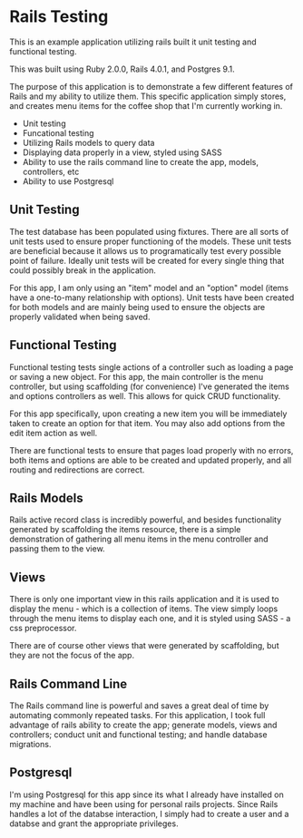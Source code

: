 Rails Testing
=============

This is an example application utilizing rails built it unit testing and functional testing.

This was built using Ruby 2.0.0, Rails 4.0.1, and Postgres 9.1.

The purpose of this application is to demonstrate a few different features of Rails and my ability to utilize them. This specific application simply stores, and creates menu items for the coffee shop that I'm currently working in.

* Unit testing
* Funcational testing
* Utilizing Rails models to query data
* Displaying data properly in a view, styled using SASS
* Ability to use the rails command line to create the app, models, controllers, etc
* Ability to use Postgresql 

Unit Testing
------------

The test database has been populated using fixtures. There are all sorts of unit tests used to ensure proper functioning of the models. These unit tests are beneficial because it allows us to programatically test every possible point of failure. Ideally unit tests will be created for every single thing that could possibly break in the application.

For this app, I am only using an "item" model and an "option" model (items have a one-to-many relationship with options). Unit tests have been created for both models and are mainly being used to ensure the objects are properly validated when being saved.

Functional Testing
------------------

Functional testing tests single actions of a controller such as loading a page or saving a new object. For this app, the main controller is the menu controller, but using scaffolding (for convenience) I've generated the items and options controllers as well. This allows for quick CRUD functionality. 

For this app specifically, upon creating a new item you will be immediately taken to create an option for that item. You may also add options from the edit item action as well. 

There are functional tests to ensure that pages load properly with no errors, both items and options are able to be created and updated properly, and all routing and redirections are correct. 


Rails Models
------------

Rails active record class is incredibly powerful, and besides functionality generated by scaffolding the items resource, there is a simple demonstration of gathering all menu items in the menu controller and passing them to the view.

Views
-----

There is only one important view in this rails application and it is used to display the menu - which is a collection of items. The view simply loops through the menu items to display each one, and it is styled using SASS - a css preprocessor.

There are of course other views that were generated by scaffolding, but they are not the focus of the app.

Rails Command Line
------------------

The Rails command line is powerful and saves a great deal of time by automating commonly repeated tasks. For this application, I took full advantage of rails ability to create the app; generate models, views and controllers; conduct unit and functional testing; and handle database migrations.

Postgresql
----------

I'm using Postgresql for this app since its what I already have installed on my machine and have been using for personal rails projects. Since Rails handles a lot of the databse interaction, I simply had to create a user and a databse and grant the appropriate privileges. 
